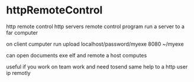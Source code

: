 # httpRemoteControl
http remote control http servers
remote control program
run a server to a far computer

on client cumputer run
upload localhost/password/myexe 8080 ~/myexe

can open documents exe elf and remote a 
host computes


useful if you work on team work and need
tosend same help to a http user ip remotly
